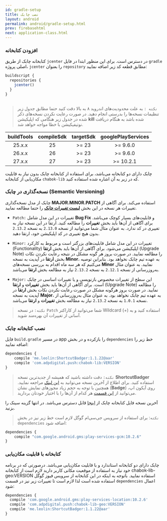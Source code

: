 ```yaml
---
id: gradle-setup
title: نصب چابک
layout: android
permalink: android/gradle-setup.html
prev: firebasehtml
next: application-class.html
---
```


### افزودن کتابخانه

کتابخانه چابک از طریق `jcenter` در دسترس است. برای این منظور ابتدا در فایل `gradle` اصلی پروژه، `jcenter` را بعنوان `repository` مطابق قطعه کد زیر اضافه نمایید:

```javascript
buildscript {
  repositories {
    jcenter()
  }
}
  
```

> `نکته :` به علت محدودیت‌‌های اندروید ۸ به بالا دقت کنید حتما مطابق جدول زیر تنظیمات نسخه‌ها را بدرستی انجام دهید.  در صورت رعایت نکردن نسخه‌های ذکر شده در جدول زیر هنگامی که اپلیکیشن **kill** شده باشد به هنگام دریافت نوتیفیکیشن با خطا مواجه خواهد شد.

<table dir="ltr">
    <thead>
    <tr align="center">
        <th>buildTools</th>
        <th>compileSdk</th>
        <th>targetSdk</th>
        <th>googlePlayServices</th>
    </tr>
    </thead>
    <tbody>
    <tr align="center">
        <td>25.x.x</td>
        <td>25</td>
        <td>&gt;= 23</td>
        <td>&gt;= 9.6.0</td>
    </tr>
    <tr align="center">
        <td>26.x.x</td>
        <td>26</td>
        <td>&gt;= 23</td>
        <td>&gt;= 9.6.0</td>
    </tr>
    <tr align="center">
        <td>27.x.x</td>
        <td>27</td>
        <td>&gt;= 23</td>
        <td>&gt;= 10.2.1</td>
    </tr>
    </tbody>
</table>

چابک دارای دو کتابخانه می‌باشد، برای استفاده از کتابخانه چابک بدون نیاز به قابلیت مکان‌یابی از کتابخانه `chabok-lib` که در زیر به آن اشاره شده استفاده کنید. 

### نسخه‌گذاری در چابک  (Semantic Versioning)

چابک از مدل نسخه‌گذاری **MAJOR.MINOR.PATCH** استفاده می‌کند. برای آگاهی از تغییرات هر نسخه در این بخش [**لیست تغییرات چابک**](https://doc.chabokpush.com/android/release-note.html) را حتما مطالعه نمایید.

- `Patch:` تغییرات در این مدل شامل **Bug Fix** و قابلیت‌های بسیار کوچک می‌باشد. برای آگاهی از آن‌ها باید بخش **تغییرات** را مطالعه کنید. ارتقا در این نسخه نیاز به تغییری در کد ندارد. به عنوان مثال شما می‌توانید از نسخه `2.13.0` به نسخه `2.13.2` بدون هیچ تغییری در کد اپلیکیشن خود، ارتقا دهید.

- `Minor:` تغییرات در این مدل شامل قابلیت‌های بزرگتر است و مربوط به کارکرد (Functionality) اپلیکیشن می‌شود. برای آگاهی از آن‌ها باید بخش **ارتقا** (Upgrade Note) را مطالعه نمایید. در صورت بروز هر گونه مشکل در نتیجه رعایت نکردن نکات بخش **ارتقا** در آپدیت به نسخه **Minor**، به عهده تیم چابک نخواهد بود. بنابراین توصیه می‌کنیم که هر سه ماه اقدام به بررسی نسخه‌های **Minor** نمایید. به عنوان مثال به‌روزرسانی از نسخه `2.12.1` به نسخه `2.13.2` نیاز به مطالعه بخش **ارتقا** می‌باشد.

- `Major:` این سطح از تغییرات مخصوص بازنویسی و یا تغییرات اساسی در چابک است. برای آگاهی از آن‌ها باید بخش **تغییرات** و **ارتقا** (Upgrade Note) را مطالعه نمایید. در صورت بروز هرگونه مشکل در صورت رعایت نکردن نکات بخش **ارتقا** در آپدیت به نسخه **Major**، به عهده تیم چابک نخواهد بود. به عنوان مثال به‌روزرسانی از نسخه `1.0.1` به نسخه `2.13.2` نیاز به مطالعه بخش **تغییرات** و **ارتقا** می‌باشد.

> `نکته:` در نسخه `Patch` شما می‌توانید از کاراکتر Wildcard (+) استفاده کنید و به آسانی از تغییرات آن بهره‌مند شوید.

### نصب کتابخانه چابک
فایل `build.gradle` در مسیر app را بازکرده و در بخش `dependencies` خط زیر را اضافه نمایید:

```javascript
dependencies {
    compile 'me.leolin:ShortcutBadger:1.1.22@aar'
    compile 'com.adpdigital.push:chabok-lib:VERSION'
}
```

> `نکته:` دقت داشته باشید که همیشه از جدیدترین نسخه **ShortcutBadger** استفاده کنید. برای اطلاع از آخرین نسخه می‌توانید به [این لینک](https://github.com/leolin310148/ShortcutBadger) مراجعه نمایید. همچنین با توجه به حجم زیاد مجوزهای نمایش نشان (**Badge**) روی آیکون اپ،‌ می‌توانید از [این قسمت](https://doc.chabokpush.com/android/features.html#برداشتن-مجوزهای-غیر-ضروری-برای-نمایش-نشان-badge-روی-آیکون) هر کدام از آن‌ها را با اختیار خودتان بردارید. 

آخرین نسخه فایل کتابخانه چابک از  [اینجا](https://bintray.com/bintray/jcenter?filterByPkgName=com.adpdigital.push) قابل دسترس می‌باشد.
در انتها گزینه سینک را بزنید.

> `نکته`: برای استفاده از سرویس جی‌سی‌ام گوگل لازم است خط زیر نیز در بخش
> `dependencies`  اضافه شود:

```javascript
dependencies {
    compile "com.google.android.gms:play-services-gcm:10.2.6" 
}
```

### کتابخانه با قابلیت مکان‌یابی

 چابک دارای دو کتابخانه استاندارد و با قابلیت مکان‌یابی می‌باشد. درصورتی که در برنامه خود نیاز به استفاده از موقعیت مکانی کاربر دارید لازم است از کتابخانه chabok-lib-geo:VERSION استفاده نمایید. 
 باتوجه به اینکه در این کتابخانه از سرویس فیوز گوگل استفاده شده است لذا لازم است تا تغییرات زیر نیز در قسمت ‌‌‌`dependencies` اعمال شود:
 
 ```javascript
dependencies {
   compile 'com.google.android.gms:play-services-location:10.2.6'
   compile 'com.adpdigital.push:chabok-lib-geo:VERSION'
   compile 'me.leolin:ShortcutBadger:1.1.22@aar'
}  
```
